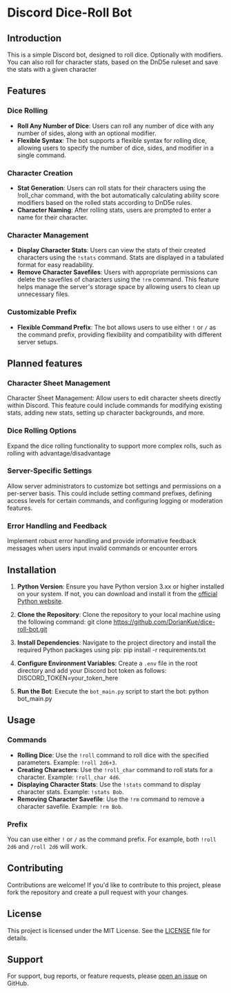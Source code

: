 # Discord Dice-Roll Bot

## Introduction

This is a simple Discord bot, designed to roll dice. Optionally with modifiers. You can also roll for character stats, based on the DnD5e ruleset and save the stats with a given character

## Features

### Dice Rolling

- **Roll Any Number of Dice**: Users can roll any number of dice with any number of sides, along with an optional modifier.
- **Flexible Syntax**: The bot supports a flexible syntax for rolling dice, allowing users to specify the number of dice, sides, and modifier in a single command.

### Character Creation

- **Stat Generation**:  Users can roll stats for their characters using the !roll_char command, with the bot automatically calculating ability score modifiers based on the rolled stats according to DnD5e rules.
- **Character Naming**: After rolling stats, users are prompted to enter a name for their character.

### Character Management

- **Display Character Stats**: Users can view the stats of their created characters using the `!stats` command. Stats are displayed in a tabulated format for easy readability.
- **Remove Character Savefiles**: Users with appropriate permissions can delete the savefiles of characters using the `!rm` command. This feature helps manage the server's storage space by allowing users to clean up unnecessary files.

### Customizable Prefix

- **Flexible Command Prefix**: The bot allows users to use either `!` or `/` as the command prefix, providing flexibility and compatibility with different server setups.

## Planned features

### Character Sheet Management
Character Sheet Management: Allow users to edit character sheets directly within Discord. This feature could include commands for modifying existing stats, adding new stats, setting up character backgrounds, and more.

### Dice Rolling Options
Expand the dice rolling functionality to support more complex rolls, such as rolling with advantage/disadvantage

### Server-Specific Settings 
Allow server administrators to customize bot settings and permissions on a per-server basis. This could include setting command prefixes, defining access levels for certain commands, and configuring logging or moderation features.

### Error Handling and Feedback
Implement robust error handling and provide informative feedback messages when users input invalid commands or encounter errors


## Installation

1. **Python Version**: Ensure you have Python version 3.xx or higher installed on your system. If not, you can download and install it from the [official Python website](https://www.python.org/downloads/).


2. **Clone the Repository**: Clone the repository to your local machine using the following command:
git clone https://github.com/DorianKue/dice-roll-bot.git


3. **Install Dependencies**: Navigate to the project directory and install the required Python packages using pip:
pip install -r requirements.txt


4. **Configure Environment Variables**: Create a `.env` file in the root directory and add your Discord bot token as follows:
DISCORD_TOKEN=your_token_here


5. **Run the Bot**: Execute the `bot_main.py` script to start the bot:
python bot_main.py


## Usage

### Commands

- **Rolling Dice**: Use the `!roll` command to roll dice with the specified parameters. Example: `!roll 2d6+3`.
- **Creating Characters**: Use the `!roll_char` command to roll stats for a character. Example: `!roll_char 4d6`.
- **Displaying Character Stats**: Use the `!stats` command to display character stats. Example: `!stats Bob`.
- **Removing Character Savefile**: Use the `!rm` command to remove a character savefile. Example: `!rm Bob`.

### Prefix

You can use either `!` or `/` as the command prefix. For example, both `!roll 2d6` and `/roll 2d6` will work.

## Contributing

Contributions are welcome! If you'd like to contribute to this project, please fork the repository and create a pull request with your changes.

## License

This project is licensed under the MIT License. See the [LICENSE](https://opensource.org/licenses/MIT) file for details.

## Support

For support, bug reports, or feature requests, please [open an issue](https://github.com/DorianKue/dice-roll-bot/issues) on GitHub.